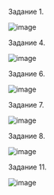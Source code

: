 Задание 1.

![image](https://github.com/user-attachments/assets/83dfb2f6-1638-4048-bba8-af3837b70497)

Задание 4.

![image](https://github.com/user-attachments/assets/b3e231b7-b10c-4780-845b-1ba4b5cc189f)


Задание 6.

![image](https://github.com/user-attachments/assets/9c1aa255-c866-4879-89ce-fbfb6af1472f)


Задание 7.

![image](https://github.com/user-attachments/assets/e46aabf2-e9f1-4281-99e7-5090106f44eb)

Задание 8.

![image](https://github.com/user-attachments/assets/adbd8ddb-42d2-4605-ad4d-18a5131a360e)

Задание 11.

![image](https://github.com/user-attachments/assets/2aa53f28-8899-4d59-8d72-536a7dc8dbf6)

